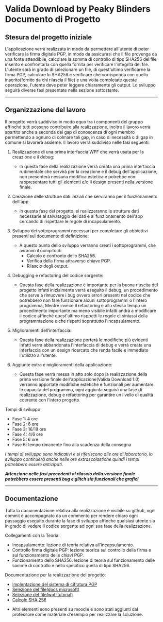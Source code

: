 # Valida Download by Peaky Blinders Documento di Progetto

## Stesura del progetto iniziale 
L'applicazione verrà realizzata in modo da permettere all'utente di poter verificare la firma digitale PGP, in modo da assicurasi che il file provenga da una fonte attendibile, calcolare la somma di controllo di tipo SHA256 del file inserito e confrontarla con quella fornita per verificare l'integrità del file. L'utente sarà in grado di selezionare un file, di quest'ultimo verificarne la firma PGP, calcolare lo SHA256 e verificare che corrisponda con quello inserito(fornito da chi rilascia il file) e una volta completate queste operazione, l'utente deve poter leggere chiaramente gli output. Lo sviluppo seguirà diverse fasi presentate nella sezione sottostante.

---

## Organizzazione del lavoro

Il progetto verrà suddiviso in modo equo tra i componenti del gruppo affinché tutti possano contribuire alla realizzazione, inoltre il lavoro verrà spartito anche a seconda dei gap di conoscenza di ogni membro permettendo a ognuno di colmare tali gap, in caso di necessità o di gap in comune si lavorerà assieme. Il lavoro verrà suddiviso nelle fasi seguenti:

  1. Realizzazione di una prima interfaccia WPF che verrà usata per la creazione e il debug:
      - In questa fase della realizzazione verrà creata una prima interfaccia rudimentale che servirà per la creazione e il debug dell'applicazione, non presenterà nessuna               modifica estetica e potrebbe non rappresentare tutti gli elementi e/o il design presenti nella versione finale.
  
  2.  Creazione delle strutture dati iniziali che serviranno per il funzionamento dell'app:
      - In questa fase del progetto, si realizzeranno le strutture dati necessarie al salvataggio dei dati e al funzionamento dell'app cercando di rispettare le regole di               incapsulamento.
  
  3.  Sviluppo dei sottoprogrammi necessari per completare gli obbiettivi presenti sul documento di definizione:
      - A questo punto dello sviluppo verranno creati i sottoprogrammi, che avranno il compito di:
         - Calcolo e confronto dello SHA256.
         - Verifica della firma attraverso chiave PGP.
         - Rilascio degli output.
      
  4. Debugging e refactoring del codice sorgente:
      - Questa fase della realizzazione è importante per la buona riuscita del progetto infatti inizialmente verrà eseguito il debug, un procedimento che serve a rimuovere i bug         ovvero errori presenti nel codice che potrebbero non fare funzionare alcuni sottoprogrammi o l'intero programma, Mentre invece il refactoring è allo stesso tempo un             procedimento importante ma meno visibile infatti andrà a modificare il codice affinché quest'ultimo risppetti le regole di sintassi della programmazione e che rispetti           soprattutto l'incapsulamento.
  
  5. Miglioramenti dell'interfaccia:
      - Questa fase della realizzazione porterà le modifiche più evidenti infatti verrà abbandonata l'interfaccia di debug e verrà creata una interfaccia con un design ricercato         che renda facile e immediato l'utilizzo all'utente.
  
  6. Aggiunte extra e miglioramenti della applicazione:
      - Questa fase verrà messa in atto solo dopo la realizzazione della prima versione finale dell'applicazione(Valida Download 1.0) verranno apportate modifiche estetiche e           funzionali per aumentare le capacità del programma, ogni aggiunta seguirà una fase di realizzazione, debug e refactoring per garantire un livello di qualità coerente con         l'intero progetto.

Tempi di sviluppo 
- Fase 1: 4 ore
- Fase 2: 6 ore
- Fase 3: 16/18 ore
- Fase 4: 4/6 ore
- Fase 5: 6 ore
- Fase 6: tempo rimanente fino alla scadenza della consegna

*I tempi di sviluppo sono indicativi e si riferiscono alle ore di laboratorio, lo sviluppo continuerà anche nelle ore extrascolastiche quindi i tempi potrebbero essere anticipati.*
  
***Attenzione nelle fasi precedenti al rilascio della versione finale potrebbero essere presenti bug e glitch sia funzionali che grafici***
  
---

## Documentazione

Tutta la documentazione relativa alla realizzazione è visibile su github, ogni commit è accompagnato da un commento per rendere chiaro ogni passaggio eseguito durante la fase di sviluppo affinche qualsiasi utente sia in grado di vedere il codice sorgente ad ogni sua fase della realizzazione.

Collegamenti con la Teoria: 
- Incapsulamento: lezione di teoria relativa all'incapsulamento.
- Controllo firma digitale PGP: lezione teorica sul controllo della firma e sul funzionamento delle chiavi PGP.
- Funzionamento dello SHA256: lezione di teoria sul funzionamento delle somme di controllo e nello specifico quella di tipo SHA256.

Documentazione per la realizzazione del progetto:
- [Implentazione del sistema di cifratura PGP](https://github.com/mattosaurus/PgpCore)
- [Selezione del file(docs microsoft)](https://docs.microsoft.com/it-it/dotnet/api/system.windows.forms.openfiledialog?view=windowsdesktop-6.0)
- [Selezione del file(wpf-tutorial)](https://www.wpf-tutorial.com/it/46/dialogs/l-openfiledialog/)
- [Calcolo SHA 256](https://docs.microsoft.com/it-it/dotnet/api/system.security.cryptography.sha256?view=net-6.0)
* Altri elementi sono presenti su moodle e sono stati aggiunti dal professore come materiale d'esempio per realizzare la soluzione.

